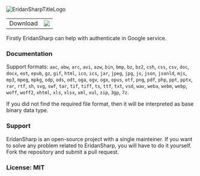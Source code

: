 ![EridanSharpTitleLogo](https://user-images.githubusercontent.com/57411317/177404573-ce2d4dcd-9623-4f12-af2b-40c21e1e3f36.png)

| | |
|-|-|
| Download | [![](https://img.shields.io/nuget/v/EridanSharp)](https://www.nuget.org/packages/EridanSharp) |

Firstly EridanSharp can help with authenticate in Google service.

### Documentation

Support formats: ```aac```, ```abw```, ```arc```, ```avi```, ```azw```, ```bin```, ```bmp```, ```bz```, ```bz2```, ```csh```, ```css```, ```csv```, ```doc```, ```docx```, ```eot```, ```epub```, ```gz```, ```gif```, ```html```, ```ico```, ```ics```, ```jar```, ```jpeg```, ```jpg```, ```js```, ```json```, ```jsonld```, ```mjs```, ```mp3```, ```mpeg```, ```mpkg```, ```odp```, ```ods```, ```odt```, ```oga```, ```ogv```, ```ogx```, ```opus```, ```otf```, ```png```, ```pdf```, ```php```, ```ppt```, ```pptx```, ```rar```, ```rtf```, ```sh```, ```svg```, ```swf```, ```tar```, ```tif```, ```tiff```, ```ts```, ```ttf```, ```txt```, ```vsd```, ```wav```, ```weba```, ```webm```, ```webp```, ```woff```, ```woff2```, ```xhtml```, ```xls```, ```xlsx```, ```xml```, ```xul```, ```zip```, ```3gp```, ```7z```.

If you did not find the required file format, then it will be interpreted as base binary data type.


### Support
EridanSharp is an open-source project with a single mainteiner. If you want to solve any problem related to EridanSharp, you will have to do it yourself. Fork the repository and submit a pull request.

### License: MIT
